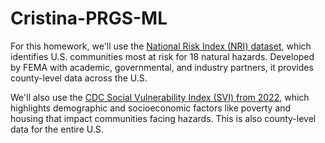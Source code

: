 # Cristina-PRGS-ML


For this homework, we'll use the [National Risk Index (NRI) dataset](https://engage.cloud.microsoft/main/org/rand.org/threads/eyJfdHlwZSI6IlRocmVhZCIsImlkIjoiMzAxNTAzNTcxNjI0NzU1MiJ9?trk_copy_link=V2), which identifies U.S. communities most at risk for 18 natural hazards. Developed by FEMA with academic, governmental, and industry partners, it provides county-level data across the U.S.

We'll also use the [CDC Social Vulnerability Index (SVI) from 2022](https://www.atsdr.cdc.gov/placeandhealth/svi/data_documentation_download.html), which highlights demographic and socioeconomic factors like poverty and housing that impact communities facing hazards. This is also county-level data for the entire U.S.
